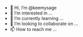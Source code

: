 - 👋 Hi, I’m @keemysage
- 👀 I’m interested in ...
- 🌱 I’m currently learning ...
- 💞️ I’m looking to collaborate on ...
- 📫 How to reach me ...

<!---
keemysage/keemysage is a ✨ special ✨ repository because its `README.md` (this file) appears on your GitHub profile.
You can click the Preview link to take a look at your changes.
--->
